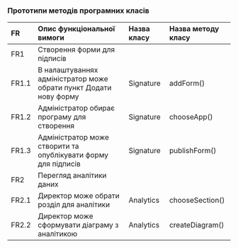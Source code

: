 ### Прототипи методів програмних класів

|FR | Опис функціональної вимоги| Назва класу|Назва методу класу |
|:- |:- |:- |:-                         |
| FR1 | Створення форми для підписів | | |
| FR1.1 | В налаштуваннях адміністратор може обрати пункт Додати нову форму |Signature | addForm() |
| FR1.2 | Адміністратор обирає програму для створення| Signature| chooseApp()|
| FR1.3 | Адміністратор може створити та опублікувати форму для підписів| Signature | publishForm() |
| FR2 | Перегляд аналітики даних |  | |
| FR2.1 | Директор може обрати розділ для аналітики |Analytics | chooseSection() |
| FR2.2 | Директор може сформувати діаграму з аналітикою | Analytics  | createDiagram() |
